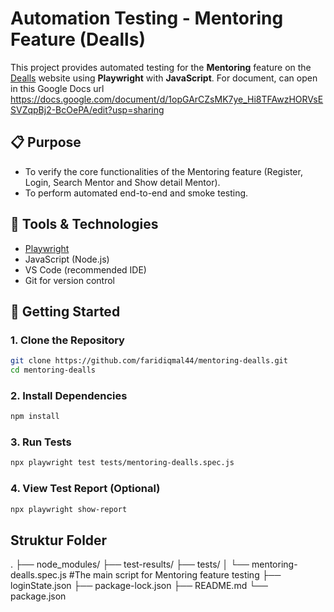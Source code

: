 # Automation Testing - Mentoring Feature (Dealls)

This project provides automated testing for the **Mentoring** feature on the [Dealls](https://job-portal-user-dev-skx7zw44dq-et.a.run.app/mentoring) website using **Playwright** with **JavaScript**.
For document, can open in this Google Docs url https://docs.google.com/document/d/1opGArCZsMK7ye_Hi8TFAwzHORVsESVZqpBj2-BcOePA/edit?usp=sharing

## 📋 Purpose

- To verify the core functionalities of the Mentoring feature (Register, Login, Search Mentor and Show detail Mentor).
- To perform automated end-to-end and smoke testing.

## 🧪 Tools & Technologies

- [Playwright](https://playwright.dev/)
- JavaScript (Node.js)
- VS Code (recommended IDE)
- Git for version control

## 🚀 Getting Started

### 1. Clone the Repository

```bash
git clone https://github.com/faridiqmal44/mentoring-dealls.git
cd mentoring-dealls
```

### 2. Install Dependencies

```bash
npm install
```

### 3. Run Tests

```bash
npx playwright test tests/mentoring-dealls.spec.js
```

### 4. View Test Report (Optional)

```bash
npx playwright show-report
```

## Struktur Folder

.
├── node_modules/
├── test-results/
├── tests/
│ └── mentoring-dealls.spec.js #The main script for Mentoring feature testing
├── loginState.json
├── package-lock.json
├── README.md
└── package.json
